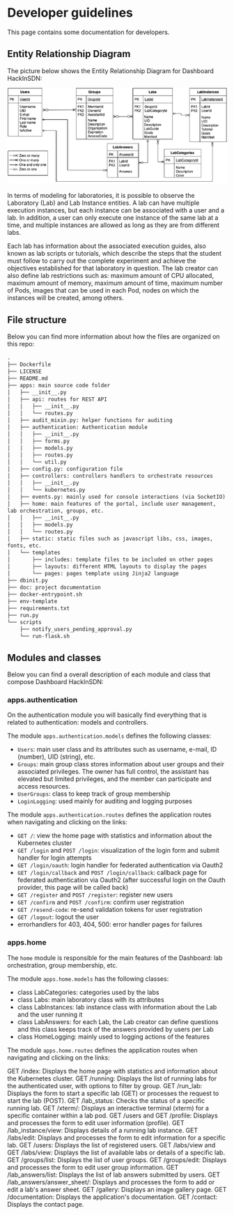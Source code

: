 # Developer guidelines

This page contains some documentation for developers.

## Entity Relationship Diagram

The picture below shows the Entity Relationship Diagram for Dashboard HackInSDN:

![img-alt](./img/diagrama-entidade-relacionamento-2.png)

In terms of modeling for laboratories, it is possible to observe the Laboratory (Lab) and Lab Instance entities. A lab can have multiple execution instances, but each instance can be associated with a user and a lab. In addition, a user can only execute one instance of the same lab at a time, and multiple instances are allowed as long as they are from different labs.

Each lab has information about the associated execution guides, also known as lab scripts or tutorials, which describe the steps that the student must follow to carry out the complete experiment and achieve the objectives established for that laboratory in question. The lab creator can also define lab restrictions such as: maximum amount of CPU allocated, maximum amount of memory, maximum amount of time, maximum number of Pods, images that can be used in each Pod, nodes on which the instances will be created, among others.

## File structure

Below you can find more information about how the files are organized on this repo:

```
.
├── Dockerfile
├── LICENSE
├── README.md
├── apps: main source code folder
│   ├── __init__.py
│   ├── api: routes for REST API
│   │   ├── __init__.py
│   │   └── routes.py
│   ├── audit_mixin.py: helper functions for auditing
│   ├── authentication: Authentication module
│   │   ├── __init__.py
│   │   ├── forms.py
│   │   ├── models.py
│   │   ├── routes.py
│   │   └── util.py
│   ├── config.py: configuration file
│   ├── controllers: controllers handlers to orchestrate resources
│   │   ├── __init__.py
│   │   └── kubernetes.py
│   ├── events.py: mainly used for console interactions (via SocketIO)
│   ├── home: main features of the portal, include user management, lab orchestration, groups, etc.
│   │   ├── __init__.py
│   │   ├── models.py
│   │   └── routes.py
│   ├── static: static files such as javascript libs, css, images, fonts, etc.
│   └── templates
│       ├── includes: template files to be included on other pages
│       ├── layouts: different HTML layouts to display the pages
│       └── pages: pages template using Jinja2 language
├── dbinit.py
├── doc: project documentation
├── docker-entrypoint.sh
├── env-template
├── requirements.txt
├── run.py
└── scripts
    ├── notify_users_pending_approval.py
    └── run-flask.sh
```

## Modules and classes

Below you can find a overall description of each module and class that compose Dashboard HackInSDN:

### apps.authentication

On the authentication module you will basically find everything that is related to authentication: models and controllers.

The module `apps.authentication.models` defines the following classes:

- `Users`: main user class and its attributes such as username, e-mail, ID (number), UID (string), etc.
- `Groups`: main group class stores information about user groups and their associated privileges. The owner has full control, the assistant has elevated but limited privileges, and the member can participate and access resources.
- `UserGroups`: class to keep track of group membership
- `LoginLogging`: used mainly for auditing and logging purposes

The module `apps.authentication.routes` defines the application routes when navigating and clicking on the links:

- `GET /`: view the home page with statistics and information about the Kubernetes cluster
- `GET /login` and `POST /login`: visualization of the login form and submit handler for login attempts
- `GET /login/oauth`: login handler for federated authentication via Oauth2
- `GET /login/callback` and `POST /login/callback`: callback page for federated authentication via Oauth2 (after successful login on the Oauth provider, this page will be called back)
- `GET /register` and `POST /register`: register new users
- `GET /confirm` and `POST /confirm`: confirm user registration
- `GET /resend-code`: re-send validation tokens for user registration
- `GET /logout`: logout the user
- errorhandlers for 403, 404, 500: error handler pages for failures

### apps.home

The `home` module is responsible for the main features of the Dashboard: lab orchestration, group membership, etc.

The module `apps.home.models` has the following classes:

- class LabCategories: categories used by the labs
- class Labs: main laboratory class with its attributes
- class LabInstances: lab instance class with information about the Lab and the user running it
- class LabAnswers: for each Lab, the Lab creator can define questions and this class keeps track of the answers provided by users per Lab
- class HomeLogging: mainly used to logging actions of the features

The module `apps.home.routes` defines the application routes when navigating and clicking on the links:

GET /index: Displays the home page with statistics and information about the Kubernetes cluster.
GET /running: Displays the list of running labs for the authenticated user, with options to filter by group.
GET /run_lab: Displays the form to start a specific lab (GET) or processes the request to start the lab (POST).
GET /lab_status: Checks the status of a specific running lab.
GET /xterm/: Displays an interactive terminal (xterm) for a specific container within a lab pod.
GET /users and GET /profile: Displays and processes the form to edit user information (profile).
GET /lab_instance/view: Displays details of a running lab instance.
GET /labs/edit: Displays and processes the form to edit information for a specific lab.
GET /users: Displays the list of registered users.
GET /labs/view and GET /labs/view: Displays the list of available labs or details of a specific lab.
GET /groups/list: Displays the list of user groups.
GET /groups/edit: Displays and processes the form to edit user group information.
GET /lab_answers/list: Displays the list of lab answers submitted by users.
GET /lab_answers/answer_sheet/: Displays and processes the form to add or edit a lab's answer sheet.
GET /gallery: Displays an image gallery page.
GET /documentation: Displays the application's documentation.
GET /contact: Displays the contact page.
